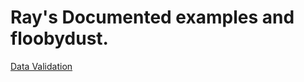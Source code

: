 # Ray's Documented examples and floobydust.

[Data Validation](https://github.com/Ray-Wynn/ray-wynn.github.io/wiki)

